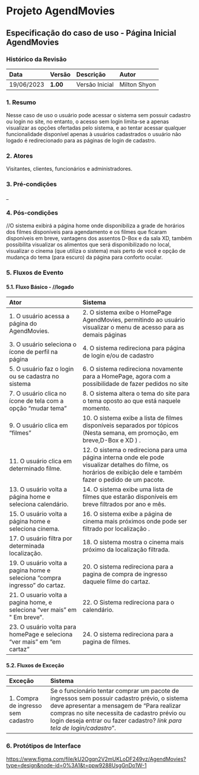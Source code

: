 # Projeto AgendMovies

## Especificação do caso de uso - Página Inicial AgendMovies

### Histórico da Revisão 

|  Data  | Versão | Descrição | Autor |
|:-------|:-------|:----------|:------|
| 19/06/2023 | **1.00** | Versão Inicial  | Milton Shyon |

### 1. Resumo 

Nesse caso de uso o usuário pode acessar o sistema sem possuir cadastro ou login no site, no entanto, o acesso sem login limita-se a apenas visualizar as opções ofertadas pelo sistema, e ao tentar acessar qualquer funcionalidade disponível apenas à usuários cadastrados o usuário não logado é redirecionado para as páginas de login de cadastro.

### 2. Atores 

Visitantes, clientes, funcionários e administradores.

### 3. Pré-condições

_

### 4. Pós-condições

//O sistema exibirá a página home onde disponibiliza a grade de horários dos filmes disponíveis para agendamento e os  filmes que ficaram disponíveis em breve, vantagens dos assentos D-Box e da sala XD, também possibilita visualizar os alimentos que será disponibilizado no local, visualizar o cinema (que utiliza o sistema) mais perto de você e opção de mudança do tema (para escuro) da página para conforto ocular.
 
### 5. Fluxos de Evento

#### 5.1. Fluxo Básico - //logado

| Ator   | Sistema |
|:-------|:--------|
| 1. O usuário acessa a página do AgendMovies.| 2. O sistema exibe o HomePage AgendMovies, permitindo ao usuário visualizar o menu de acesso para as demais páginas |
| 3. O usuário seleciona o ícone de perfil na página | 4. O sistema redireciona para página de login e/ou de cadastro |
| 5. O usuário faz o login ou se cadastra no sistema| 6. O sistema redireciona novamente para a HomePage, agora com a possibilidade de fazer pedidos no site |
| 7. O usuário clica no ícone de tela com a opção “mudar tema”  | 8. O sistema altera o tema do site para o tema oposto ao que está naquele momento.|
| 9. O usuário clica em “filmes”  | 10. O sistema exibe a lista de filmes disponíveis separados por tópicos (Nesta semana, em promoção, em breve,D-Box e XD ) .|
| 11. O usuário clica em determinado filme. | 12. O sistema o redireciona para uma página interna onde ele pode visualizar detalhes do filme, os horários de exibição dele e também fazer o pedido de um pacote. |
| 13. O usuário volta a página home e seleciona calendário. | 14. O sistema exibe uma lista de filmes que estarão disponíveis em breve filtrados por ano e mês. |
| 15. O usuário volta a página home e seleciona cinema. | 16. O sistema  exibe a página de cinema mais próximos onde pode ser filtrado por localização . |
| 17. O usuário filtra por determinada localização. | 18. O sistema mostra o cinema mais próximo da localização filtrada. |
| 19. O usuário volta a pagina home e seleciona “compra ingresso” do cartaz. | 20. O sistema redireciona para a pagina de compra de ingresso daquele filme do cartaz.|
| 21. O usuario volta a pagina home, e seleciona “ver mais” em " Em breve”. | 22. O Sistema redireciona para o calendário. |
| 23. O usuário volta para homePage e seleciona “ver mais” em “em cartaz” | 24. O sistema redireciona para a pagina de filmes.|

#### 5.2. Fluxos de Exceção

| Exceção | Sistema |
|:--------|:--------|
| 1. Compra de ingresso sem cadastro| Se o funcionário tentar comprar um pacote de ingressos sem possuir cadastro prévio, o sistema deve apresentar a mensagem de “Para realizar compras no site necessita de cadastro prévio ou login deseja entrar ou fazer cadastro? *link para tela de login/cadastro*”. |

### 6. Protótipos de Interface
https://www.figma.com/file/kU2Ogqn2V2mUKLoDF249vz/AgendMovies?type=design&node-id=0%3A1&t=ppw9288UsgGnDo1W-1

